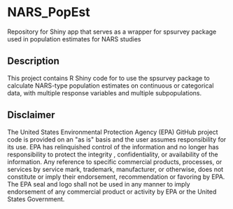 # NARS_PopEst
Repository for Shiny app that serves as a wrapper for spsurvey package used in population estimates for NARS studies

## Description
This project contains R Shiny code for to use the spsurvey package to calculate NARS-type population estimates on continuous or categorical data, with multiple response variables and multiple subpopulations.

## Disclaimer
The United States Environmental Protection Agency (EPA) GitHub project code is provided on an "as is" basis and the user assumes responsibility for its use.  EPA has relinquished control of the information and no longer has responsibility to protect the integrity , confidentiality, or availability of the information.  Any reference to specific commercial products, processes, or services by service mark, trademark, manufacturer, or otherwise, does not constitute or imply their endorsement, recommendation or favoring by EPA.  The EPA seal and logo shall not be used in any manner to imply endorsement of any commercial product or activity by EPA or the United States Government.